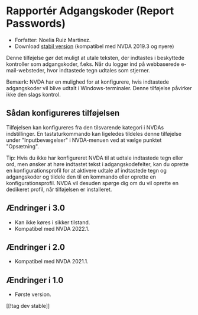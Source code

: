 # Rapportér Adgangskoder (Report Passwords) #

* Forfatter: Noelia Ruiz Martinez.
* Download [stabil version][1] (kompatibel med NVDA 2019.3 og nyere)

Denne tilføjelse gør det muligt at utale teksten, der indtastes i beskyttede
kontroller som adgangskoder, f.eks. Når du logger ind på webbaserede
e-mail-websteder, hvor indtastede tegn udtales som stjerner.

Bemærk: NVDA har en mulighed for at konfigurere, hvis indtastede
adgangskoder vil blive udtalt i Windows-terminaler. Denne tilføjelse
påvirker ikke den slags kontrol.

## Sådan konfigureres tilføjelsen

Tilføjelsen kan konfigureres fra den tilsvarende kategori i NVDAs
indstillinger. En tastaturkommando kan ligeledes tildeles denne tilføjelse
under "Inputbevægelser" i NVDA-menuen ved at vælge punktet "Opsætning".

Tip: Hvis du ikke har konfigureret NVDA til at udtale indtastede tegn eller
ord, men ønsker at høre indtastet tekst i adgangskodefelter, kan du oprette
en konfigurationsprofil for at aktivere udtale af indtastede tegn og
adgangskoder og tildele den til en kommando eller oprette en
konfigurationsprofil. NVDA vil desuden spørge dig om du vil oprette en
dedikeret profil, når tilføjelsen er installeret.

## Ændringer i 3.0 ##
* Kan ikke køres i sikker tilstand.
* Kompatibel med NVDA 2022.1.

## Ændringer i 2.0 ##
* Kompatibel med NVDA 2021.1.

## Ændringer i 1.0 ##
* Første version.

[[!tag dev stable]]

[1]: https://www.nvaccess.org/addonStore/legacy?file=reportPasswords

